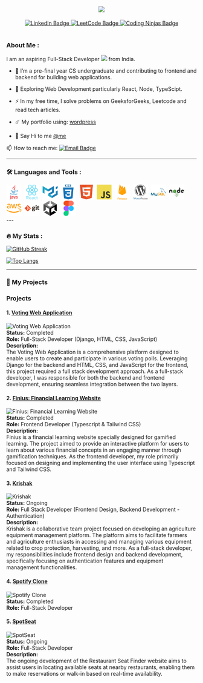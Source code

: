 <div id="header" align="center">
  <img src="https://media.giphy.com/media/WIQ0N0OUvei1OW1h9Z/giphy.gif" width="100"/>
</div>
<br>
<div id="badges" align="center">
  <a href="https://www.linkedin.com/in/surabhiagnihotri28/">
    <img src="https://img.shields.io/badge/LinkedIn-blue?style=for-the-badge&logo=linkedin&logoColor=white" alt="LinkedIn Badge"/>
  </a>
  
  <a href="https://leetcode.com/u/surabhiagnihotri/">
    <img src="https://img.shields.io/badge/LeetCode-orange?style=for-the-badge&logo=leetcode&logoColor=white" alt="LeetCode Badge"/>
</a>

<a href="https://www.naukri.com/code360/profile/42ed8402-cdf9-4d08-b20e-25d2d297378e">
    <img src="https://img.shields.io/badge/Coding%20Ninjas-9B59B6?style=for-the-badge&logo=codingninjas&logoColor=white" alt="Coding Ninjas Badge"/>
</a>


</div>
<img src="https://komarev.com/ghpvc/?username=surabhi-agnihotri&style=flat-square&color=blue" alt="" align="center"/>

###  About Me :
I am an aspiring Full-Stack Developer <img src="https://media.giphy.com/media/WUlplcMpOCEmTGBtBW/giphy.gif" width="30"> from India.
- :telescope: I’m a pre-final year CS undergraduate and contributing to frontend and backend for building web applications.

- :seedling: Exploring Web Development particularly React, Node, TypeScipt.

- :zap: In my free time, I solve problems on GeeksforGeeks, Leetcode and read tech articles.
- :comet: My portfolio using: [wordpress](https://surabhisblog.infinityfreeapp.com/?i=1)
- :mango: Say Hi to me [@me](https://surabhiagnihotriportfolio.my.canva.site/)


:mailbox: How to reach me: [![Email Badge](https://img.shields.io/badge/Email-red?style=flat&logo=gmail&logoColor=white)](mailto:surabhi.2125cs1188@kiet.edu)

---

### :hammer_and_wrench: Languages and Tools :

<div>
  <img src="https://github.com/devicons/devicon/blob/master/icons/java/java-original-wordmark.svg" title="Java" alt="Java" width="40" height="40"/>&nbsp;
  <img src="https://github.com/devicons/devicon/blob/master/icons/react/react-original-wordmark.svg" title="React" alt="React" width="40" height="40"/>&nbsp;
<!--   <img src="https://github.com/devicons/devicon/blob/master/icons/spring/spring-original-wordmark.svg" title="Spring" alt="Spring" width="40" height="40"/>&nbsp; -->
  <img src="https://github.com/devicons/devicon/blob/master/icons/materialui/materialui-original.svg" title="Material UI" alt="Material UI" width="40" height="40"/>&nbsp;
<!--   <img src="https://github.com/devicons/devicon/blob/master/icons/flutter/flutter-original.svg" title="Flutter" alt="Flutter" width="40" height="40"/>&nbsp;
  <img src="https://github.com/devicons/devicon/blob/master/icons/redux/redux-original.svg" title="Redux" alt="Redux " width="40" height="40"/>&nbsp; -->
  <img src="https://github.com/devicons/devicon/blob/master/icons/css3/css3-plain-wordmark.svg"  title="CSS3" alt="CSS" width="40" height="40"/>&nbsp;
  <img src="https://github.com/devicons/devicon/blob/master/icons/html5/html5-original.svg" title="HTML5" alt="HTML" width="40" height="40"/>&nbsp;
  <img src="https://github.com/devicons/devicon/blob/master/icons/javascript/javascript-original.svg" title="JavaScript" alt="JavaScript" width="40" height="40"/>&nbsp;
  <img src="https://github.com/devicons/devicon/blob/master/icons/firebase/firebase-plain-wordmark.svg" title="Firebase" alt="Firebase" width="40" height="40"/>&nbsp;
  <img src="https://github.com/devicons/devicon/blob/master/icons/wordpress/wordpress-original.svg" title="WordPress" alt="WordPress" width="40" height="40"/>&nbsp;
  <img src="https://github.com/devicons/devicon/blob/master/icons/mysql/mysql-original-wordmark.svg" title="MySQL"  alt="MySQL" width="40" height="40"/>&nbsp;
  <img src="https://github.com/devicons/devicon/blob/master/icons/nodejs/nodejs-original-wordmark.svg" title="NodeJS" alt="NodeJS" width="40" height="40"/>&nbsp;
  <img src="https://github.com/devicons/devicon/blob/master/icons/amazonwebservices/amazonwebservices-plain-wordmark.svg" title="AWS" alt="AWS" width="40" height="40"/>&nbsp;
  <img src="https://github.com/devicons/devicon/blob/master/icons/git/git-original-wordmark.svg" title="Git" alt="Git" width="40" height="40"/>&nbsp;
  <img src="https://github.com/devicons/devicon/blob/master/icons/unity/unity-original.svg" title="Unity3D" alt="Unity3D" width="40" height="40"/>&nbsp;
<img src="https://github.com/devicons/devicon/blob/master/icons/figma/figma-original.svg" title="Figma" alt="Figma" width="40" height="40"/>&nbsp;

</div>
---

### :fire: My Stats :



[![GitHub Streak](http://github-readme-streak-stats.herokuapp.com?user=surabhi-agnihotri&theme=dark&background=000000)](https://git.io/streak-stats)

[![Top Langs](https://github-readme-stats.vercel.app/api/top-langs/?username=surabhi-agnihotri&layout=compact&theme=vision-friendly-dark)](https://github.com/surabhi-agnihotri/github-readme-stats)

---



### :rocket: My Projects

### Projects

#### 1. [Voting Web Application](https://github.com/surabhi-agnihotri/Voting-web-app)
![Voting Web Application](https://cdn-icons-png.flaticon.com/128/2633/2633926.png)
<br>
**Status:** Completed  
**Role:** Full-Stack Developer (Django, HTML, CSS, JavaScript)  
**Description:**  
The Voting Web Application is a comprehensive platform designed to enable users to create and participate in various voting polls. Leveraging Django for the backend and HTML, CSS, and JavaScript for the frontend, this project required a full stack development approach. As a full-stack developer, I was responsible for both the backend and frontend development, ensuring seamless integration between the two layers.

#### 2. [Finius: Financial Learning Website](https://github.com/surabhi-agnihotri/FINIUS)
![Finius: Financial Learning Website](https://cdn-icons-png.flaticon.com/128/4430/4430725.png)
<br>
**Status:** Completed  
**Role:** Frontend Developer (Typescript & Tailwind CSS)  
**Description:**  
Finius is a financial learning website specially designed for gamified learning. The project aimed to provide an interactive platform for users to learn about various financial concepts in an engaging manner through gamification techniques. As the frontend developer, my role primarily focused on designing and implementing the user interface using Typescript and Tailwind CSS.

#### 3. [Krishak](https://github.com/surabhi-agnihotri/Krishak)
![Krishak](https://cdn-icons-png.flaticon.com/128/7417/7417717.png)
<br>
**Status:** Ongoing  
**Role:** Full Stack Developer (Frontend Design, Backend Development - Authentication)  
**Description:**  
Krishak is a collaborative team project focused on developing an agriculture equipment management platform. The platform aims to facilitate farmers and agriculture enthusiasts in accessing and managing various equipment related to crop protection, harvesting, and more. As a full-stack developer, my responsibilities include frontend design and backend development, specifically focusing on authentication features and equipment management functionalities.

#### 4. [Spotify Clone](https://github.com/surabhi-agnihotri/Spotify-Clone-Project)
![Spotify Clone](https://cdn-icons-png.flaticon.com/128/2111/2111624.png)
<br>
**Status:** Completed  
**Role:** Full-Stack Developer

#### 5. [SpotSeat](https://github.com/surabhi-agnihotri/SpotSeat)
![SpotSeat](https://cdn-icons-png.flaticon.com/128/3157/3157429.png)
<br>
**Status:** Ongoing  
**Role:** Full-Stack Developer  
**Description:**  
The ongoing development of the Restaurant Seat Finder website aims to assist users in locating available seats at nearby restaurants, enabling them to make reservations or walk-in based on real-time availability.

